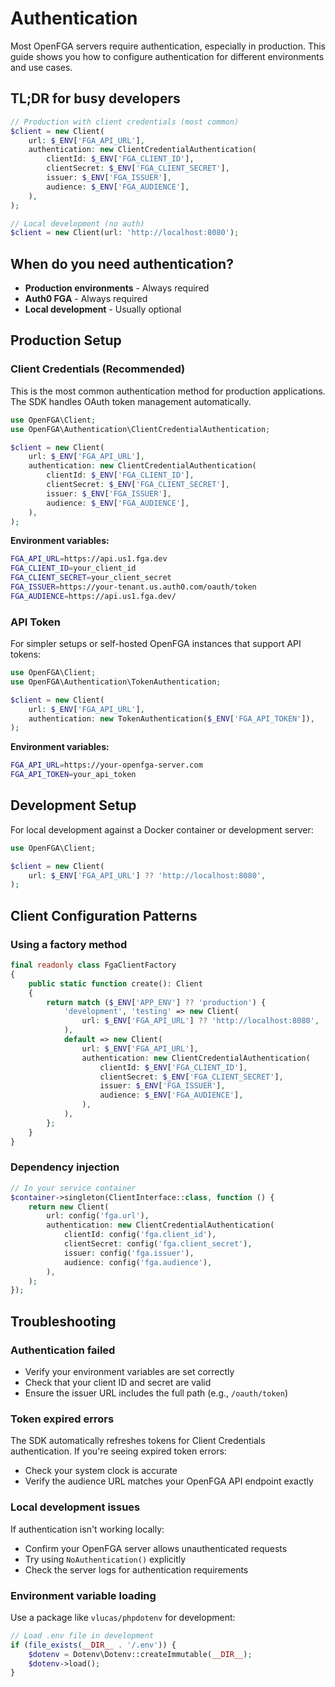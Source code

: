 # Authentication

Most OpenFGA servers require authentication, especially in production. This guide shows you how to configure authentication for different environments and use cases.

## TL;DR for busy developers

```php
// Production with client credentials (most common)
$client = new Client(
    url: $_ENV['FGA_API_URL'],
    authentication: new ClientCredentialAuthentication(
        clientId: $_ENV['FGA_CLIENT_ID'],
        clientSecret: $_ENV['FGA_CLIENT_SECRET'],
        issuer: $_ENV['FGA_ISSUER'],
        audience: $_ENV['FGA_AUDIENCE'],
    ),
);

// Local development (no auth)
$client = new Client(url: 'http://localhost:8080');
```

## When do you need authentication?

- **Production environments** - Always required
- **Auth0 FGA** - Always required
- **Local development** - Usually optional

## Production Setup

### Client Credentials (Recommended)

This is the most common authentication method for production applications. The SDK handles OAuth token management automatically.

```php
use OpenFGA\Client;
use OpenFGA\Authentication\ClientCredentialAuthentication;

$client = new Client(
    url: $_ENV['FGA_API_URL'],
    authentication: new ClientCredentialAuthentication(
        clientId: $_ENV['FGA_CLIENT_ID'],
        clientSecret: $_ENV['FGA_CLIENT_SECRET'],
        issuer: $_ENV['FGA_ISSUER'],
        audience: $_ENV['FGA_AUDIENCE'],
    ),
);
```

**Environment variables:**

```bash
FGA_API_URL=https://api.us1.fga.dev
FGA_CLIENT_ID=your_client_id
FGA_CLIENT_SECRET=your_client_secret
FGA_ISSUER=https://your-tenant.us.auth0.com/oauth/token
FGA_AUDIENCE=https://api.us1.fga.dev/
```

### API Token

For simpler setups or self-hosted OpenFGA instances that support API tokens:

```php
use OpenFGA\Client;
use OpenFGA\Authentication\TokenAuthentication;

$client = new Client(
    url: $_ENV['FGA_API_URL'],
    authentication: new TokenAuthentication($_ENV['FGA_API_TOKEN']),
);
```

**Environment variables:**

```bash
FGA_API_URL=https://your-openfga-server.com
FGA_API_TOKEN=your_api_token
```

## Development Setup

For local development against a Docker container or development server:

```php
use OpenFGA\Client;

$client = new Client(
    url: $_ENV['FGA_API_URL'] ?? 'http://localhost:8080',
);
```

## Client Configuration Patterns

### Using a factory method

```php
final readonly class FgaClientFactory
{
    public static function create(): Client
    {
        return match ($_ENV['APP_ENV'] ?? 'production') {
            'development', 'testing' => new Client(
                url: $_ENV['FGA_API_URL'] ?? 'http://localhost:8080',
            ),
            default => new Client(
                url: $_ENV['FGA_API_URL'],
                authentication: new ClientCredentialAuthentication(
                    clientId: $_ENV['FGA_CLIENT_ID'],
                    clientSecret: $_ENV['FGA_CLIENT_SECRET'],
                    issuer: $_ENV['FGA_ISSUER'],
                    audience: $_ENV['FGA_AUDIENCE'],
                ),
            ),
        };
    }
}
```

### Dependency injection

```php
// In your service container
$container->singleton(ClientInterface::class, function () {
    return new Client(
        url: config('fga.url'),
        authentication: new ClientCredentialAuthentication(
            clientId: config('fga.client_id'),
            clientSecret: config('fga.client_secret'),
            issuer: config('fga.issuer'),
            audience: config('fga.audience'),
        ),
    );
});
```

## Troubleshooting

### Authentication failed

- Verify your environment variables are set correctly
- Check that your client ID and secret are valid
- Ensure the issuer URL includes the full path (e.g., `/oauth/token`)

### Token expired errors

The SDK automatically refreshes tokens for Client Credentials authentication. If you're seeing expired token errors:

- Check your system clock is accurate
- Verify the audience URL matches your OpenFGA API endpoint exactly

### Local development issues

If authentication isn't working locally:

- Confirm your OpenFGA server allows unauthenticated requests
- Try using `NoAuthentication()` explicitly
- Check the server logs for authentication requirements

### Environment variable loading

Use a package like `vlucas/phpdotenv` for development:

```php
// Load .env file in development
if (file_exists(__DIR__ . '/.env')) {
    $dotenv = Dotenv\Dotenv::createImmutable(__DIR__);
    $dotenv->load();
}
```
